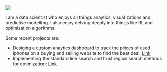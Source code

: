 ![](https://media.giphy.com/media/Nx0rz3jtxtEre/giphy.gif)


I am a data scientist who enjoys all things anaytics, visualizations and predictive modelling. I also enjoy delving deeply into things like RL and optimization algorithms. 

Some recent projects are:
  - Desiging a custom anaytics dashboard to track the prices of used iphones on a buying and selling website to find the best deal: [Link](https://github.com/sachag678/iphone-tracker)
  - Implementing the standard line search and trust region search methods for optimization: [Link](https://github.com/sachag678/optimization)
  



